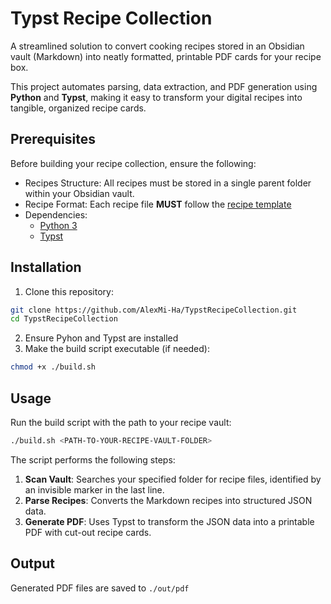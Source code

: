# Typst Recipe Collection

A streamlined solution to convert cooking recipes stored in an Obsidian vault (Markdown) into neatly formatted, printable PDF cards for your recipe box.

This project automates parsing, data extraction, and PDF generation using **Python** and **Typst**, making it easy to transform your digital recipes into tangible, organized recipe cards.

## Prerequisites

Before building your recipe collection, ensure the following:
- Recipes Structure: All recipes must be stored in a single parent folder within your Obsidian vault.
- Recipe Format: Each recipe file **MUST** follow the [recipe template](./docs/templates/recipe-template.md)
- Dependencies:
    - [Python 3](https://www.python.org/)
    - [Typst](https://github.com/typst/typst)


## Installation

1. Clone this repository:
```bash
git clone https://github.com/AlexMi-Ha/TypstRecipeCollection.git
cd TypstRecipeCollection
```
2. Ensure Pyhon and Typst are installed
3. Make the build script executable (if needed):
```bash
chmod +x ./build.sh
```

## Usage

Run the build script with the path to your recipe vault:
```bash
./build.sh <PATH-TO-YOUR-RECIPE-VAULT-FOLDER>
```

The script performs the following steps:

1. **Scan Vault**: Searches your specified folder for recipe files, identified by an invisible marker in the last line.
2. **Parse Recipes**: Converts the Markdown recipes into structured JSON data.
3. **Generate PDF**: Uses Typst to transform the JSON data into a printable PDF with cut-out recipe cards.

## Output

Generated PDF files are saved to `./out/pdf`